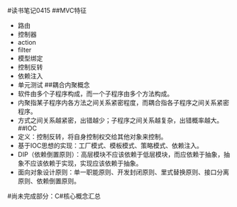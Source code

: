 #读书笔记0415
##MVC特征
- 路由
- 控制器
- action
- filter
- 模型绑定
- 控制反转
- 依赖注入
- 单元测试
##耦合内聚概念
- 软件由多个子程序构成，而一个子程序由多个方法构成。
- 内聚指某子程序内各方法之间关系紧密程度，而耦合指各子程序之间关系紧密程序。
- 方式之间关系越紧密，出错越少；子程序之间关系越复杂，出错概率越大。
##IOC
- 定义：控制反转，将自身控制权交给其他对象来控制。
- 基于IOC思想的实现：工厂模式、模板模式、策略模式、依赖注入。
- DIP（依赖倒置原则）：高层模块不应该依赖于低层模块，而应依赖于抽象，抽象不应该依赖于实现，实现应该依赖于抽象。
- 面向对象设计原则：单一职能原则、开发封闭原则、里式替换原则、接口分离原则、依赖倒置原则。

#尚未完成部分：C#核心概念汇总
